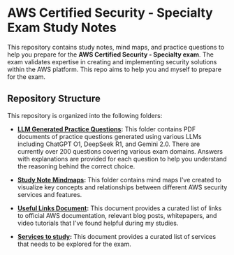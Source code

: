 # AWS Certified Security - Specialty Exam Study Notes

This repository contains study notes, mind maps, and practice questions to help you prepare for the **AWS Certified Security - Specialty exam**. The exam validates expertise in creating and implementing security solutions within the AWS platform. This repo aims to help you and myself to prepare for the exam.

## Repository Structure

This repository is organized into the following folders:

- **[LLM Generated Practice Questions](llm_generated_questions/):** This folder contains PDF documents of practice questions generated using various LLMs including ChatGPT O1, DeepSeek R1, and Gemini 2.0. There are currently over 200 questions covering various exam domains. Answers with explanations are provided for each question to help you understand the reasoning behind the correct choice.

- **[Study Note Mindmaps](mindmaps/):** This folder contains mind maps I've created to visualize key concepts and relationships between different AWS security services and features.

- **[Useful Links Document](useful_links.md):** This document provides a curated list of links to official AWS documentation, relevant blog posts, whitepapers, and video tutorials that I've found helpful during my studies.

- **[Services to study](services_to_study.md):** This document provides a curated list of services that needs to be explored for the exam.
